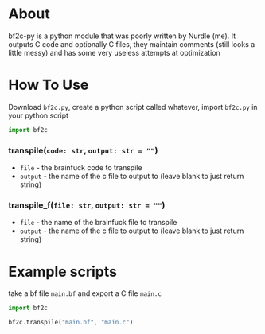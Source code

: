 # About
bf2c-py is a python module that was poorly written by Nurdle (me).
It outputs C code and optionally C files, they maintain comments (still looks a little messy) and has some very useless attempts at optimization
# How To Use
Download `bf2c.py`, create a python script called whatever,
import `bf2c.py` in your python script
```py
import bf2c
```
### transpile(`code: str`, `output: str = ""`)
+ `file` - the brainfuck code to transpile<br>
+ `output` - the name of the c file to output to (leave blank to just return string)
### transpile_f(`file: str`, `output: str = ""`)
+ `file` - the name of the brainfuck file to transpile<br>
+ `output` - the name of the c file to output to (leave blank to just return string)
# Example scripts
take a bf file `main.bf` and export a C file `main.c`
```py
import bf2c

bf2c.transpile("main.bf", "main.c")
```
